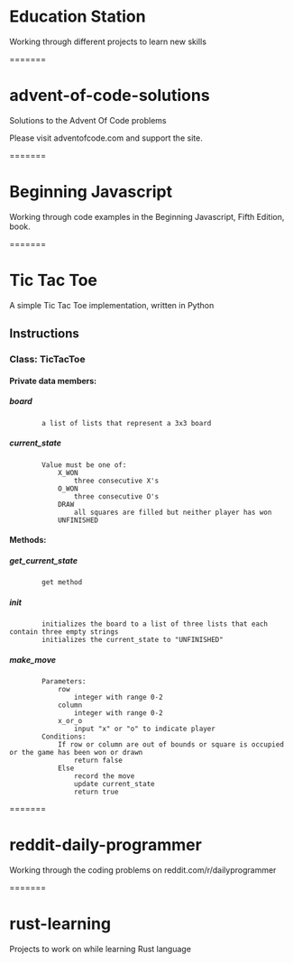 # Education Station
Working through different projects to learn new skills

=======
# advent-of-code-solutions
Solutions to the Advent Of Code problems

Please visit adventofcode.com and support the site.

=======
# Beginning Javascript
Working through code examples in the Beginning Javascript, Fifth Edition, book.

=======
# Tic Tac Toe
A simple Tic Tac Toe implementation, written in Python

## Instructions
### Class: TicTacToe
####    Private data members:
#####        board
            a list of lists that represent a 3x3 board
#####        current_state
            Value must be one of:
                X_WON
                    three consecutive X's
                O_WON
                    three consecutive O's
                DRAW
                    all squares are filled but neither player has won
                UNFINISHED
 ####   Methods:
 #####       get_current_state
            get method
 #####       init
            initializes the board to a list of three lists that each contain three empty strings
            initializes the current_state to "UNFINISHED"
#####        make_move
            Parameters:
                row
                    integer with range 0-2
                column
                    integer with range 0-2
                x_or_o
                    input "x" or "o" to indicate player
            Conditions:
                If row or column are out of bounds or square is occupied or the game has been won or drawn
                    return false
                Else
                    record the move
                    update current_state
                    return true

=======
# reddit-daily-programmer
Working through the coding problems on reddit.com/r/dailyprogrammer

=======
# rust-learning
Projects to work on while learning Rust language
